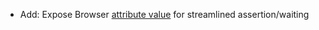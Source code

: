 * Add: Expose Browser [attribute value](browser/element-values-reference#attribute-value) for streamlined assertion/waiting 
